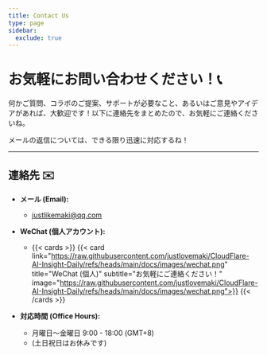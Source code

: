 ```yaml
---
title: Contact Us
type: page
sidebar:
  exclude: true
---
```

# お気軽にお問い合わせください！📞

何かご質問、コラボのご提案、サポートが必要なこと、あるいはご意見やアイデアがあれば、大歓迎です！以下に連絡先をまとめたので、お気軽にご連絡くださいね。

メールの返信については、できる限り迅速に対応するね！

---

## 連絡先 ✉️

*   **メール (Email):**
    *   [justlikemaki@qq.com](mailto:justlikemaki@qq.com)

*   **WeChat (個人アカウント):**
    *   {{< cards >}}
        {{< card link="https://raw.githubusercontent.com/justlovemaki/CloudFlare-AI-Insight-Daily/refs/heads/main/docs/images/wechat.png" title="WeChat (個人)" subtitle="お気軽にご連絡ください！" image="https://raw.githubusercontent.com/justlovemaki/CloudFlare-AI-Insight-Daily/refs/heads/main/docs/images/wechat.png">}}
        {{< /cards >}}

*   **対応時間 (Office Hours):**
    *   月曜日〜金曜日 9:00 - 18:00 (GMT+8)
    *   (土日祝日はお休みです)